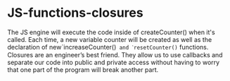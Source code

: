 # JS-functions-closures

The JS engine will execute the code inside of createCounter() when it's called. 
Each time, a new variable counter will be created as well as the declaration of newˋincreaseCounter()` and ˋresetCounter()` functions.
Closures are an engineer’s best friend. They allow us to use callbacks and separate our code into public and private access without having to worry that one part of the program will break another part.
